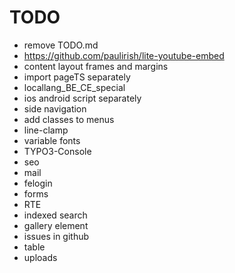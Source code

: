# TODO

- remove TODO.md
- https://github.com/paulirish/lite-youtube-embed
- content layout frames and margins
- import pageTS separately
- locallang_BE_CE_special
- ios android script separately
- side navigation
- add classes to menus
- line-clamp
- variable fonts
- TYPO3-Console
- seo
- mail
- felogin
- forms
- RTE
- indexed search
- gallery element
- issues in github
- table
- uploads
